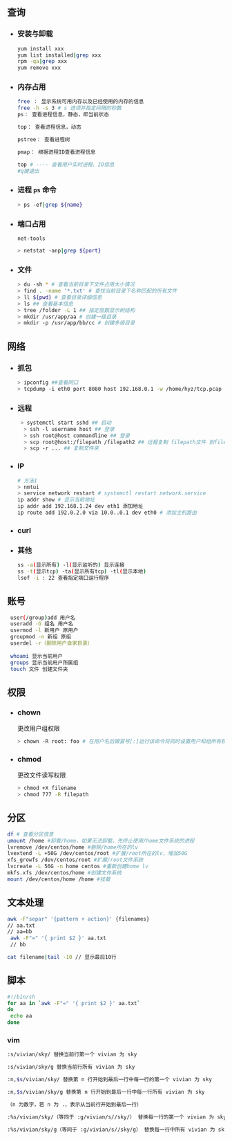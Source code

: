 ## 查询

- ### 安装与卸载

  ```bash
  yum install xxx
  yum list installed|grep xxx
  rpm -qa|grep xxx
  yum remove xxx
  ```

  

* ### 内存占用

  ```bash
  free ： 显示系统可用内存以及已经使用的内存的信息
  free -h -s 3 # s 选项并指定间隔的秒数
  ps： 查看进程信息，静态，即当前状态
  
  top： 查看进程信息，动态
  
  pstree： 查看进程树
  
  pmap： 根据进程ID查看进程信息
  
  top # ---- 查看用户实时进程、IO信息 
  #q键退出
  ```

* ### 进程 `ps` 命令

  ```bash
  > ps -ef|grep ${name}
  ```

* ### 端口占用
  `net-tools` 

  ```bash
  > netstat -anp|grep ${port}
  ```

* ### 文件

  ```bash
  > du -sh * # 查看当前目录下文件占用大小情况
  > find . -name '*.txt' # 查找当前目录下名称匹配的所有文件
  > ll ${pwd} # 查看目录详细信息
  > ls ## 查看基本信息
  > tree /folder -L 1 ## 指定层数显示树结构
  > mkdir /usr/app/aa # 创建一级目录
  > mkdir -p /usr/app/bb/cc # 创建多级目录
  ```

## 网络

* ### 抓包

  ``` bash
  > ipconfig ##查看网口
  > tcpdump -i eth0 port 8080 host 192.168.0.1 -w /home/hyz/tcp.pcap
  ```
* ### 远程

  ```bash
   > systemctl start sshd ## 启动
    > ssh -l username host ## 登录
    > ssh root@host commandline ## 登录
    > scp root@host:/filepath /filepath2 ## 远程复制 filepath文件 到filepath2目录下
    > scp -r ... ## 复制文件夹
  ```

* ### IP

  ```bash
  # 方法1
  > nmtui
  > service network restart # systemctl restart network.service
  ip addr show # 显示当前地址
  ip addr add 192.168.1.24 dev eth1 添加地址
  ip route add 192.0.2.0 via 10.0..0.1 dev eth0 # 添加主机路由
  ```

* ### curl

* ### 其他

  ```bash
  ss -a(显示所有) -l(显示监听的) 显示连接
  ss -t(显示tcp) -ta(显示所有tcp) -tl(显示本地)
  lsof -i : 22 查看指定端口运行程序
  ```

  

## 账号

```bash
 user(/group)add 用户名
 useradd -G 组名 用户名
 usermod -l 新用户 原用户
 groupmod -n 新组 原组
 userdel -r（删除用户自家目录）
 
 whoami 显示当前用户
 groups 显示当前用户所属组
 touch 文件 创建文件夹
```



## 权限

* ### chown

  更改用户组权限
  
  ``` bash
  > chown -R root: foo # 在用户名后跟冒号[:]运行该命令将同时设置用户和组所有权。
  ```

* ### chmod

  更改文件读写权限

  ``` bash
  > chmod +X filename 
  > chmod 777 -R filepath
  ```

  

## 分区

```bash
df # 查看分区信息
umount /home #卸载/home，如果无法卸载，先终止使用/home文件系统的进程
lvremove /dev/centos/home #删除/home所在的lv
lvextend -L +50G /dev/centos/root #扩展/root所在的lv，增加50G
xfs_growfs /dev/centos/root #扩展/root文件系统
lvcreate -L 56G -n home centos #重新创建home lv
mkfs.xfs /dev/centos/home #创建文件系统
mount /dev/centos/home /home #挂载
```

[Linux 更改root与home分区大小的方法]: https://blog.csdn.net/qq_45664055/article/details/105366249

## 文本处理

```bash
awk -F"separ" '{pattern + action}' {filenames}
// aa.txt
// aa=bb
 awk -F"=" '{ print $2 }' aa.txt
 // bb

cat filename|tail -10 // 显示最后10行
```

## 脚本

```bash
#!/bin/sh
for aa in `awk -F"=" '{ print $2 }' aa.txt`
do
 echo aa
done
```

### vim

```bash
:s/vivian/sky/ 替换当前行第一个 vivian 为 sky

:s/vivian/sky/g 替换当前行所有 vivian 为 sky

:n,$s/vivian/sky/ 替换第 n 行开始到最后一行中每一行的第一个 vivian 为 sky

:n,$s/vivian/sky/g 替换第 n 行开始到最后一行中每一行所有 vivian 为 sky

（n 为数字，若 n 为 .，表示从当前行开始到最后一行）

:%s/vivian/sky/（等同于 :g/vivian/s//sky/） 替换每一行的第一个 vivian 为 sky

:%s/vivian/sky/g（等同于 :g/vivian/s//sky/g） 替换每一行中所有 vivian 为 sky


```

